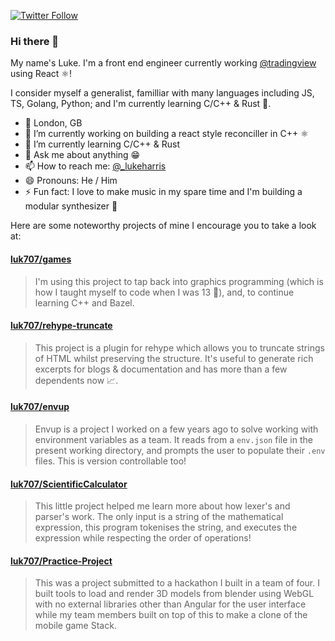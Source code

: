 [![Twitter Follow](https://img.shields.io/twitter/follow/_lukeharris?style=social)](https://twitter.com/_lukeharris)

### Hi there 👋

My name's Luke. I'm a front end engineer currently working [@tradingview](https://github.com/tradingview) using React ⚛!

I consider myself a generalist, familliar with many languages including JS, TS, Golang, Python; and I'm currently learning C/C++ & Rust 🦀.

- 📍 London, GB
- 🔭 I’m currently working on building a react style reconciller in C++ ⚛
- 🌱 I’m currently learning C/C++ & Rust
- 💬 Ask me about anything 😁
- 📫 How to reach me: [@_lukeharris](https://twitter.com/_lukeharris)
- 😄 Pronouns: He / Him
- ⚡ Fun fact: I love to make music in my spare time and I'm building a modular synthesizer 🎹

Here are some noteworthy projects of mine I encourage you to take a look at:

#### [luk707/games](https://github.com/luk707/games)
> I'm using this project to tap back into graphics programming (which is how I taught myself to code when I was 13 🐥), and, to continue learning C++ and Bazel.

#### [luk707/rehype-truncate](https://github.com/luk707/rehype-truncate)
> This project is a plugin for rehype which allows you to truncate strings of HTML whilst preserving the structure. It's useful to generate rich excerpts for blogs & documentation and has more than a few dependents now 📈.

#### [luk707/envup](https://github.com/luk707/envup)
> Envup is a project I worked on a few years ago to solve working with environment variables as a team. It reads from a `env.json` file in the present working directory, and prompts the user to populate their `.env` files. This is version controllable too!

#### [luk707/ScientificCalculator](https://github.com/luk707/ScientificCalculator)
> This little project helped me learn more about how lexer's and parser's work. The only input is a string of the mathematical expression, this program tokenises the string, and executes the expression while respecting the order of operations!

#### [luk707/Practice-Project](https://github.com/luk707/Practice-Project/tree/feature/stack/basegameplay)
> This was a project submitted to a hackathon I built in a team of four. I built tools to load and render 3D models from blender using WebGL with no external libraries other than Angular for the user interface while my team members built on top of this to make a clone of the mobile game Stack.
